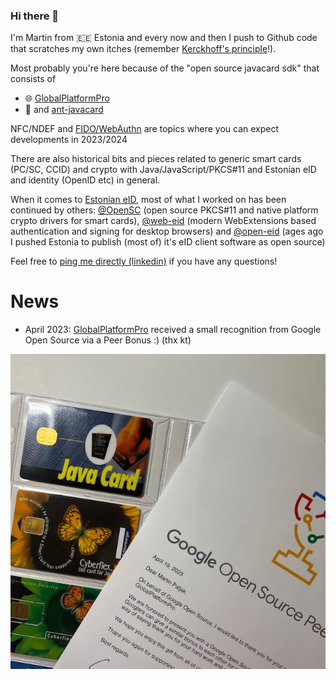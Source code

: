### Hi there 👋

I'm Martin from 🇪🇪 Estonia and every now and then I push to Github code that scratches my own itches (remember [Kerckhoff's principle](https://en.wikipedia.org/wiki/Kerckhoffs%27s_principle)!).

Most probably you're here because of the "open source javacard sdk" that consists of
  - 🌐 [GlobalPlatformPro](https://github.com/martinpaljak/GlobalPlatformPro)
  - 🐜 and [ant-javacard](https://github.com/martinpaljak/ant-javacard)

NFC/NDEF and [FIDO/WebAuthn](https://github.com/martinpaljak/FIDO2) are topics where you can expect developments in 2023/2024

There are also historical bits and pieces related to generic smart cards (PC/SC, CCID) and crypto with Java/JavaScript/PKCS#11 and Estonian eID and identity (OpenID etc) in general.

When it comes to [Estonian eID](https://www.id.ee), most of what I worked on has been continued by others: [@OpenSC](https://github.com/OpenSC) (open source PKCS#11 and native platform crypto drivers for smart cards), [@web-eid](https://github.com/web-eid) (modern WebExtensions based authentication and signing for desktop browsers) and [@open-eid](https://github.com/open-eid) (ages ago I pushed Estonia to publish (most of) it's eID client software as open source)

Feel free to [ping me directly (linkedin)](https://www.linkedin.com/in/martinpaljak/) if you have any questions!

# News
- April 2023: [GlobalPlatformPro](https://github.com/martinpaljak/GlobalPlatformPro) received a small recognition from Google Open Source via a Peer Bonus :) (thx kt)

![[Google Open Source Peer Bonus for GlobalPlatformPro]](2023_google_open_source_peer_bonus_globalplatformpro.jpeg)
<!--
**martinpaljak/martinpaljak** is a ✨ _special_ ✨ repository because its `README.md` (this file) appears on your GitHub profile.

Here are some ideas to get you started:

- 🔭 I’m currently working on ...
- 🌱 I’m currently learning ...
- 👯 I’m looking to collaborate on ...
- 🤔 I’m looking for help with ...
- 💬 Ask me about ...
- 📫 How to reach me: ...
- 😄 Pronouns: ...
- ⚡ Fun fact: ...
-->
